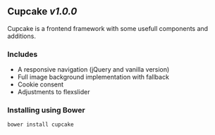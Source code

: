 ## Cupcake _v1.0.0_

Cupcake is a frontend framework with some usefull components and additions.

### Includes
- A responsive navigation (jQuery and vanilla version)
- Full image background implementation with fallback
- Cookie consent
- Adjustments to flexslider

### Installing using Bower
```
bower install cupcake
```
